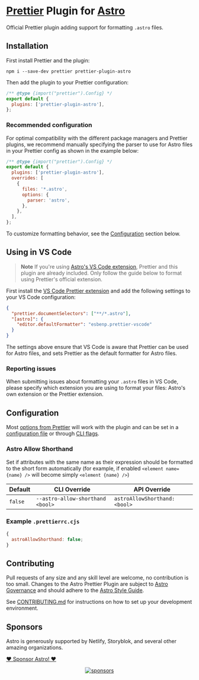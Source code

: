 # [Prettier](https://prettier.io/) Plugin for [Astro](https://astro.build/)

Official Prettier plugin adding support for formatting `.astro` files.

## Installation

First install Prettier and the plugin:

```shell
npm i --save-dev prettier prettier-plugin-astro
```

Then add the plugin to your Prettier configuration:

```js
/** @type {import("prettier").Config} */
export default {
  plugins: ['prettier-plugin-astro'],
};
```

### Recommended configuration

For optimal compatibility with the different package managers and Prettier plugins, we recommend manually specifying the parser to use for Astro files in your Prettier config as shown in the example below:

```js
/** @type {import("prettier").Config} */
export default {
  plugins: ['prettier-plugin-astro'],
  overrides: [
    {
      files: '*.astro',
      options: {
        parser: 'astro',
      },
    },
  ],
};
```

To customize formatting behavior, see the [Configuration](#configuration) section below.

## Using in VS Code

> **Note**
> If you're using [Astro's VS Code extension](https://marketplace.visualstudio.com/items?itemName=astro-build.astro-vscode), Prettier and this plugin are already included. Only follow the guide below to format using Prettier's official extension.

First install the [VS Code Prettier extension](https://marketplace.visualstudio.com/items?itemName=esbenp.prettier-vscode) and add the following settings to your VS Code configuration:

```json
{
  "prettier.documentSelectors": ["**/*.astro"],
  "[astro]": {
    "editor.defaultFormatter": "esbenp.prettier-vscode"
  }
}
```

The settings above ensure that VS Code is aware that Prettier can be used for Astro files, and sets Prettier as the default formatter for Astro files.

### Reporting issues

When submitting issues about formatting your `.astro` files in VS Code, please specify which extension you are using to format your files: Astro's own extension or the Prettier extension.

## Configuration

Most [options from Prettier](https://prettier.io/docs/en/options.html) will work with the plugin and can be set in a [configuration file](https://prettier.io/docs/en/configuration.html) or through [CLI flags](https://prettier.io/docs/en/cli.html).

### Astro Allow Shorthand

Set if attributes with the same name as their expression should be formatted to the short form automatically (for example, if enabled `<element name={name} />` will become simply `<element {name} />`)

| Default | CLI Override                     | API Override                  |
| ------- | -------------------------------- | ----------------------------- |
| `false` | `--astro-allow-shorthand <bool>` | `astroAllowShorthand: <bool>` |

### Example `.prettierrc.cjs`

```js
{
  astroAllowShorthand: false;
}
```

## Contributing

Pull requests of any size and any skill level are welcome, no contribution is too small. Changes to the Astro Prettier Plugin are subject to [Astro Governance](https://github.com/withastro/.github/blob/main/GOVERNANCE.md) and should adhere to the [Astro Style Guide](https://github.com/withastro/astro/blob/main/STYLE_GUIDE.md).

See [CONTRIBUTING.md](./CONTRIBUTING.md) for instructions on how to set up your development environment.

## Sponsors

Astro is generously supported by Netlify, Storyblok, and several other amazing organizations.

[❤️ Sponsor Astro! ❤️](https://github.com/withastro/.github/blob/main/FUNDING.md)

<p align="center">
  <a target="_blank" href="https://github.com/sponsors/withastro">
    <img alt="sponsors" src="https://astro.build/sponsors.png">
  </a>
</p>
